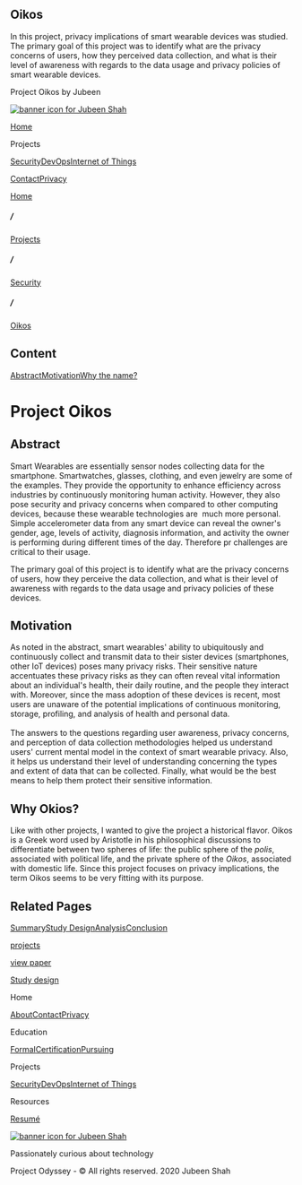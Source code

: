 ## Oikos

In this project, privacy implications of smart wearable devices was studied. The primary goal of this project was to identify what are the privacy concerns of users, how they perceived data collection, and what is their level of awareness with regards to the data usage and privacy policies of smart wearable devices.


 Project Oikos by Jubeen              

[![banner icon for Jubeen Shah](https://project-odyssey.s3.us-east-2.amazonaws.com/d130db536435d20d7579fafb511ca245.svg)](../../index.markdown)

[Home](../../index.markdown)

Projects

[Security](../../projects/security.markdown)[DevOps](../../projects/devops.markdown)[Internet of Things](../../projects/iot.markdown)

[Contact](mailto:jnshah2@ncsu.edu)[Privacy](../../privacy.markdown)

[Home](../../index.markdown)

##### /

[Projects](../../projects.markdown)

##### /

[Security](../../projects/security.markdown)

##### /

[Oikos](../../projects/security/oikos.markdown)

Content
-------

[Abstract](#abstract)[Motivation](#motivation)[Why the name?](#why-the-name)

Project Oikos
=============

Abstract
--------

Smart Wearables are essentially sensor nodes collecting data for the smartphone. Smartwatches, glasses, clothing, and even jewelry are some of the examples. They provide the opportunity to enhance efficiency across industries by continuously monitoring human activity. However, they also pose security and privacy concerns when compared to other computing devices, because these wearable technologies are  much more personal. Simple accelerometer data from any smart device can reveal the owner's gender, age, levels of activity, diagnosis information, and activity the owner is performing during different times of the day. Therefore pr challenges are critical to their usage.  
  
The primary goal of this project is to identify what are the privacy concerns of users, how they perceive the data collection, and what is their level of awareness with regards to the data usage and privacy policies of these devices.

Motivation
----------

As noted in the abstract, smart wearables' ability to ubiquitously and continuously collect and transmit data to their sister devices (smartphones, other IoT devices) poses many privacy risks. Their sensitive nature accentuates these privacy risks as they can often reveal vital information about an individual's health, their daily routine, and the people they interact with. Moreover, since the mass adoption of these devices is recent, most users are unaware of the potential implications of continuous monitoring, storage, profiling, and analysis of health and personal data.  
‍  
The answers to the questions regarding user awareness, privacy concerns, and perception of data collection methodologies helped us understand users' current mental model in the context of smart wearable privacy. Also, it helps us understand their level of understanding concerning the types and extent of data that can be collected. Finally, what would be the best means to help them protect their sensitive information.

Why Okios?
----------

Like with other projects, I wanted to give the project a historical flavor. Oikos is a Greek word used by Aristotle in his philosophical discussions to differentiate between two spheres of life: the public sphere of the _polis_, associated with political life, and the private sphere of the _Oikos_, associated with domestic life. Since this project focuses on privacy implications, the term Oikos seems to be very fitting with its purpose.

Related Pages
-------------

[Summary](../../projects/security/oikos.markdown)[Study Design](../../projects/security/oikos/design.html)[Analysis](../../projects/security/oikos/analysis.html)[Conclusion](../../projects/security/oikos/conclusion.markdown)

[projects](../../projects.markdown)

[view paper](https://project-odyssey.s3.us-east-2.amazonaws.com/Odyssey-Resources/Projects/Oikos/48530997CA0E9885B51184D1005E17BD.pdf)

[Study design](../../projects/security/oikos/design.html)

Home

[About](../../index.markdown)[Contact](mailto:jnshah2@ncsu.edu)[Privacy](../../privacy.markdown)

Education

[Formal](../../education/formal.markdown)[Certification](../../education/certifications.markdown)[Pursuing](../../education/pursuing.markdown)

Projects

[Security](../../projects/security.markdown)[DevOps](../../projects/devops.markdown)[Internet of Things](../../projects/iot.markdown)

Resources

[Resumé](https://project-odyssey.s3.us-east-2.amazonaws.com/Odyssey-Resources/Resume/JubeenShah-Resume.pdf)

[![banner icon for Jubeen Shah](https://project-odyssey.s3.us-east-2.amazonaws.com/d130db536435d20d7579fafb511ca245.svg)](../../index.markdown)

Passionately curious about technology

Project Odyssey - © All rights reserved. 2020 Jubeen Shah